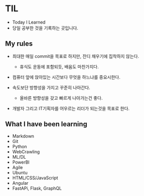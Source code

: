 # TIL

- Today I Learned
- 당일 공부한 것을 기록하는 곳입니다.

## My rules

- 최대한 매일 commit을 목표로 하지만, 잔디 채우기에 집착하지 않는다.
  - 휴식도 운동에 포함되듯, 배움도 마찬가지다.

- 컴퓨터 앞에 앉아있는 시간보다 무엇을 하느냐를 중요시한다.
- 속도보단 방향성을 가지고 꾸준히 나아간다.
  - 올바른 방향성을 갖고 빠르게 나아가는건 좋다.

- 개발자 그리고 IT기획자를 어우르는 리더가 되는것을 목표로 한다.



## What I have been learning

- Markdown
- Git
- Python
- WebCrawling
- ML/DL
- PowerBI
- Agile
- Ubuntu
- HTML/CSS/JavaScript
- Angular
- FastAPi, Flask, GraphQL